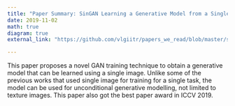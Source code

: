 ```yaml
---
title: "Paper Summary: SinGAN Learning a Generative Model from a Single Natural Image (ICCV 19 Best Paper)"
date: 2019-11-02
math: true
diagram: true
external_link: "https://github.com/vlgiitr/papers_we_read/blob/master/summaries/singan.md"

---
```

This paper proposes a novel GAN training technique to obtain a generative model that can be learned using a single image. Unlike some of the previous works that used single image for training for a single task, the model can be used for unconditional generative modelling, not limited to texture images. This paper also got the best paper award in ICCV 2019.

